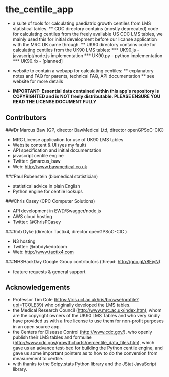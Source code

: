 the_centile_app
===============
* a suite of tools for calculating paediatric growth centiles from LMS statistical tables.
** CDC directory contains (mostly deprecated) code for calculating centiles from the freely available US CDC LMS tables, we mainly used this for initial development before our licanse application with the MRC UK came through.
** UK90 directory contains code for calculating centiles from the UK90 LMS tables:
*** UK90.js - javascript/node.js implementation
*** UK90.py - python implementation
*** UK90.rb - [planned]
* website to contain a webapp for calculating centiles:
** explanatory notes and FAQ for parents, technical FAQ, API documentation
** see website for more details

* **IMPORTANT: Essential data contained within this app's repository is COPYRIGHTED and is NOT freely distributable. PLEASE ENSURE YOU READ THE LICENSE DOCUMENT FULLY**

Contributors
------------

###Dr Marcus Baw (GP, director BawMedical Ltd, director openGPSoC-CIC)
* MRC License application for use of UK90 LMS tables
* Website content & UI (yes my fault)
* API specification and initial documentation
* javascript centile engine
* Twitter: @marcus_baw
* Web: http://www.bawmedical.co.uk

###Paul Rubenstein (biomedical statistician)
* statistical advice in plain English
* Python engine for centile lookups

###Chris Casey (CPC Computer Solutions)
* API development in EWD/Swagger/node.js
* AWS cloud hosting
* Twitter: @ChrisPCasey

###Rob Dyke (director Tactix4, director openGPSoC-CIC )
* N3 hosting
* Twitter: @robdykedotcom
* Web: http://www.tactix4.com

###NHSHackDay Google Group contributors (thread: http://goo.gl/r8EiyN)
* feature requests & general support

Acknowledgements
----------------
* Professor Tim Cole (https://iris.ucl.ac.uk/iris/browse/profile?upi=TCOLE39) who originally developed the LMS tables.
* the Medical Research Council (http://www.mrc.ac.uk/index.htm), whom are the copyright owners of the UK90 LMS Tables and who very kindly have provided us with a free license to use them for non-profit purposes in an open source app.
* the Centers for Disease Control (http://www.cdc.gov/), who openly publish their LMS tables and formulae (http://www.cdc.gov/growthcharts/percentile_data_files.htm), which gave us an advance test-bed for building the Python centile engine, and gave us some important pointers as to how to do the conversion from measurement to centile.
* with thanks to the Scipy.stats Python library and the JStat JavaScript library.
